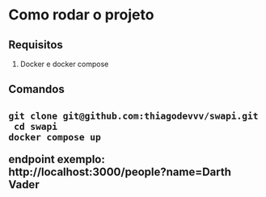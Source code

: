 <h1>Como rodar o projeto<h2>

<h2>Requisitos</h2>

1. Docker e docker compose<br />
<h2>Comandos<h2>
<code>git clone git@github.com:thiagodevvv/swapi.git </code><br/>
<code> cd swapi</code><br/>
<code>docker compose up</code>

<p>endpoint exemplo: http://localhost:3000/people?name=Darth Vader</p>
